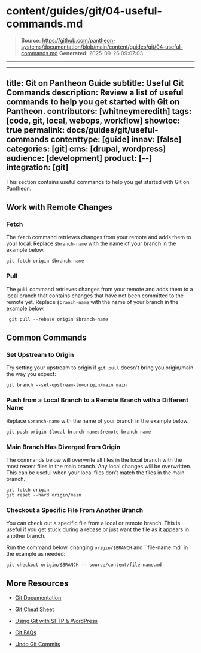 # content/guides/git/04-useful-commands.md

> **Source**: https://github.com/pantheon-systems/documentation/blob/main/content/guides/git/04-useful-commands.md
> **Generated**: 2025-09-26 09:07:03

---

---
title: Git on Pantheon Guide
subtitle: Useful Git Commands
description: Review a list of useful commands to help you get started with Git on Pantheon.
contributors:  [whitneymeredith]
tags: [code, git, local, webops, workflow]
showtoc: true
permalink: docs/guides/git/useful-commands
contenttype: [guide]
innav: [false]
categories: [git]
cms: [drupal, wordpress]
audience: [development]
product: [--]
integration: [git]
---

This section contains useful commands to help you get started with Git on Pantheon.

## Work with Remote Changes

### Fetch

The `fetch` command retrieves changes from your remote and adds them to your local. Replace `$branch-name` with the name of your branch in the example below.

```bash{promptUser: user}
git fetch origin $branch-name
```

### Pull

The `pull` command retrieves changes from your remote and adds them to a local branch that contains changes that have not been committed to the remote yet. Replace `$branch-name` with the name of your branch in the example below.

```bash{promptUser: user}
 git pull --rebase origin $branch-name
 ```

## Common Commands

### Set Upstream to Origin

Try setting your upstream to origin if `git pull` doesn't bring you origin/main the way you expect:

```bash{promptUser: user}
git branch --set-upstream-to=origin/main main
```

### Push from a Local Branch to a Remote Branch with a Different Name

Replace `$branch-name` with the name of your branch in the example below.

```bash{promptUser: user}
git push origin $local-branch-name:$remote-branch-name
```

### Main Branch Has Diverged from Origin

The commands below will overwrite all files in the local branch with the most recent files in the main branch.  Any local changes will be overwritten. This can be useful when your local files don’t match the files in the main branch.

```bash{promptUser: user}
git fetch origin
git reset --hard origin/main
```

### Checkout a Specific File From Another Branch

You can check out a specific file from a local or remote branch. This is useful if you get stuck during a rebase or just want the file as it appears in another branch.

Run the command below, changing `origin/$BRANCH` and ``file-name.md` in the example as needed:

```bash{promptUser: user}
git checkout origin/$BRANCH -- source/content/file-name.md
```

## More Resources

- [Git Documentation](https://git-scm.com/doc)

- [Git Cheat Sheet](https://github.com/AlexZeitler/gitcheatsheet/blob/master/gitcheatsheet.pdf)

- [Using Git with SFTP & WordPress](/guides/wordpress-git/)

- [Git FAQs](/guides/git/faq-git)

- [Undo Git Commits](/guides/git/undo-commits)
